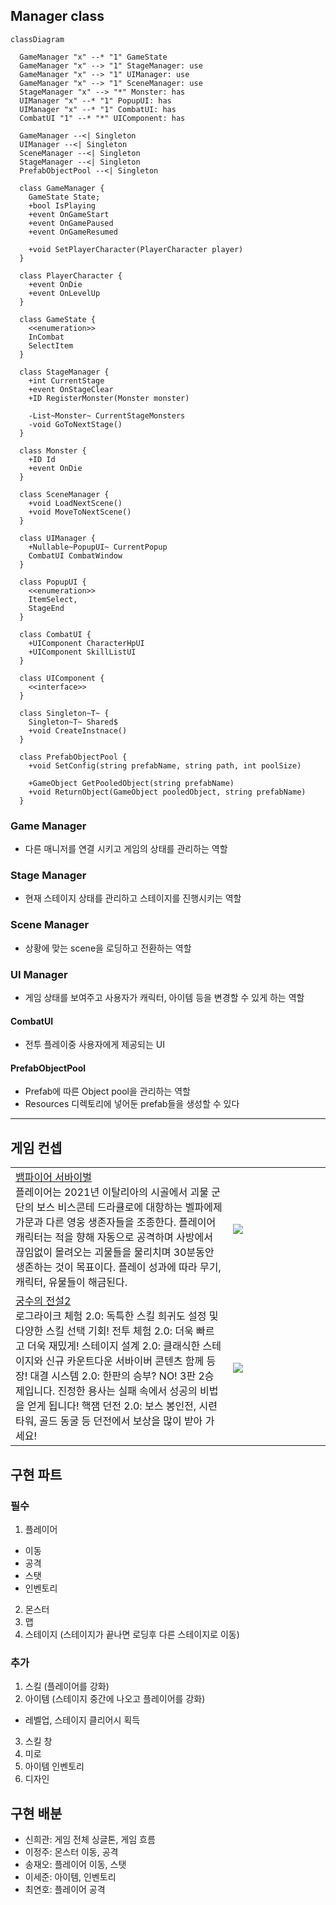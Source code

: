 ## Manager class
```mermaid
classDiagram

  GameManager "x" --* "1" GameState
  GameManager "x" --> "1" StageManager: use
  GameManager "x" --> "1" UIManager: use
  GameManager "x" --> "1" SceneManager: use
  StageManager "x" --> "*" Monster: has
  UIManager "x" --* "1" PopupUI: has
  UIManager "x" --* "1" CombatUI: has
  CombatUI "1" --* "*" UIComponent: has

  GameManager --<| Singleton
  UIManager --<| Singleton
  SceneManager --<| Singleton
  StageManager --<| Singleton
  PrefabObjectPool --<| Singleton
  
  class GameManager {
    GameState State;
    +bool IsPlaying
    +event OnGameStart
    +event OnGamePaused
    +event OnGameResumed

    +void SetPlayerCharacter(PlayerCharacter player)
  }

  class PlayerCharacter {
    +event OnDie
    +event OnLevelUp
  }

  class GameState {
    <<enumeration>>
    InCombat
    SelectItem
  }

  class StageManager {
    +int CurrentStage
    +event OnStageClear 
    +ID RegisterMonster(Monster monster)

    -List~Monster~ CurrentStageMonsters
    -void GoToNextStage()
  }

  class Monster {
    +ID Id
    +event OnDie
  }

  class SceneManager {
    +void LoadNextScene()
    +void MoveToNextScene()
  }
  
  class UIManager {
    +Nullable~PopupUI~ CurrentPopup
    CombatUI CombatWindow
  }

  class PopupUI {
    <<enumeration>>
    ItemSelect,
    StageEnd
  }

  class CombatUI {
    +UIComponent CharacterHpUI
    +UIComponent SkillListUI
  }

  class UIComponent {
    <<interface>>
  }

  class Singleton~T~ {
    Singleton~T~ Shared$
    +void CreateInstnace()
  }

  class PrefabObjectPool {
    +void SetConfig(string prefabName, string path, int poolSize)

    +GameObject GetPooledObject(string prefabName)
    +void ReturnObject(GameObject pooledObject, string prefabName)
  }
```

### Game Manager
- 다른 매니저를 연결 시키고 게임의 상태를 관리하는 역할  
### Stage Manager
- 현재 스테이지 상태를 관리하고 스테이지를 진행시키는 역할  
### Scene Manager
- 상황에 맞는 scene을 로딩하고 전환하는 역할  
### UI Manager
- 게임 상태를 보여주고 사용자가 캐릭터, 아이템 등을 변경할 수 있게 하는 역할   
#### CombatUI
- 전투 플레이중 사용자에게 제공되는 UI   
#### PrefabObjectPool 
- Prefab에 따른 Object pool을 관리하는 역할   
- Resources 디렉토리에 넣어둔 prefab들을 생성할 수 있다   

---

## 게임 컨셉
<table>
<tr>
<td>
<a href="https://ko.wikipedia.org/wiki/%EB%B1%80%ED%8C%8C%EC%9D%B4%EC%96%B4_%EC%84%9C%EB%B0%94%EC%9D%B4%EB%B2%84%EC%A6%88">뱀파이어 서바이벌</a> <br/>    
플레이어는 2021년 이탈리아의 시골에서 괴물 군단의 보스 비스콘테 드라큘로에 대항하는 벨파에제 가문과 다른 영웅 생존자들을 조종한다. 플레이어 캐릭터는 적을 향해 자동으로 공격하며 사방에서 끊임없이 몰려오는 괴물들을 물리치며 30분동안 생존하는 것이 목표이다. 플레이 성과에 따라 무기, 캐릭터, 유물들이 해금된다.
</td>
<td>
<img src="https://upload.wikimedia.org/wikipedia/en/e/e6/Vampire_Survivors_key_art.jpg" style="min-width:140px;aspect-ratio:16/9">
</td>
</tr>
<tr>
<td>
<a href="https://play.google.com/store/apps/details?id=com.xq.archeroii&hl=ko&pli=1">궁수의 전설2 </a><br/>
로그라이크 체험 2.0: 독특한 스킬 희귀도 설정 및 다양한 스킬 선택 기회!
전투 체험 2.0: 더욱 빠르고 더욱 재밌게!
 스테이지 설계 2.0: 클래식한 스테이지와 신규 카운트다운 서바이버 콘텐츠 함께 등장!
대결 시스템 2.0: 한판의 승부? NO! 3판 2승제입니다. 진정한 용사는 실패 속에서 성공의 비법을 얻게 됩니다!
핵잼 던전 2.0: 보스 봉인전, 시련 타워, 골드 동굴 등 던전에서 보상을 많이 받아 가세요!
</td>
<td>
<img src= "https://i.ytimg.com/vi/7erz6d5yybM/maxresdefault.jpg"style="min-width:140px;aspect-ratio:16/9">
</td>
</tr>
</table>

## 구현 파트
### 필수
1. 플레이어
  - 이동
  - 공격
  - 스탯
  - 인벤토리
2. 몬스터
3. 맵
4. 스테이지 (스테이지가 끝나면 로딩후 다른 스테이지로 이동)

### 추가
1. 스킬 (플레이어를 강화)
2. 아이템 (스테이지 중간에 나오고 플레이어를 강화)
  - 레벨업, 스테이지 클리어시 획득
3. 스킬 창
4. 미로
5. 아이템 인벤토리
6. 디자인

## 구현 배분
- 신희관: 게임 전체 싱글톤, 게임 흐름
- 이정주: 몬스터 이동, 공격
- 송재오: 플레이어 이동, 스탯
- 이세준: 아이템, 인벤토리
- 최연호: 플레이어 공격


